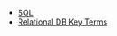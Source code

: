 - [SQL](/learn_to_code/SQL/sql)
- [Relational DB Key Terms](/learn_to_code/relational_databases/database_key_terms)